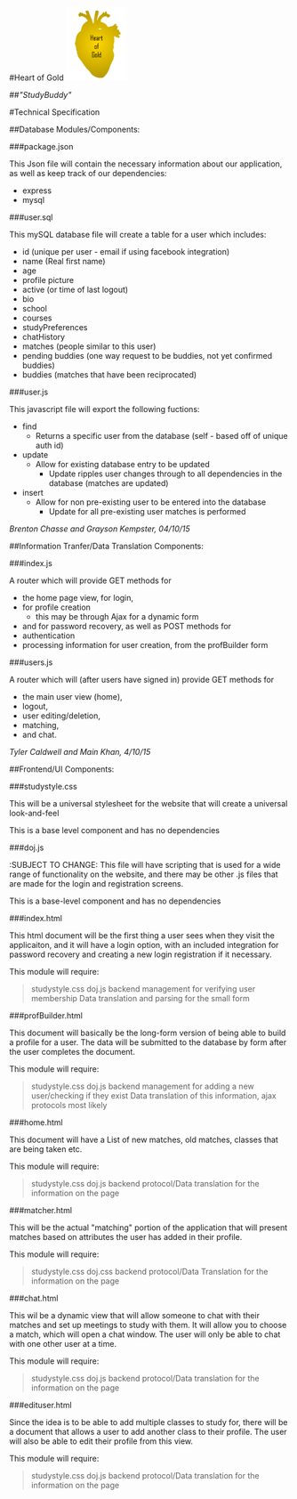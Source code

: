 #Heart of Gold
<img src = "../Images/logo1.png" alt = "Heart of Gold" height = "132" width="110">

##<i>"StudyBuddy"</i>


#Technical Specification

##Database Modules/Components:
<!--
List out different components you will need - List out how you plan to implement them and what they will need to interact with to make the application function
-->
###package.json

This Json file will contain the necessary information about our application, as well as keep track of our dependencies:

* express
* mysql

###user.sql

This mySQL database file will create a table for a user which includes:

* id (unique per user - email if using facebook integration)
* name (Real first name)
* age
* profile picture
* active (or time of last logout)
* bio
* school
* courses
* studyPreferences
* chatHistory
* matches (people similar to this user)
* pending buddies (one way request to be buddies, not yet confirmed buddies)
* buddies (matches that have been reciprocated)

###user.js

This javascript file will export the following fuctions:

* find
	* Returns a specific user from the database (self - based off of unique auth id)
* update
	* Allow for existing database entry to be updated
		* Update ripples user changes through to all dependencies in the database (matches are updated)
* insert
	* Allow for non pre-existing user to be entered into the database
		* Update for all pre-existing user matches is performed

*Brenton Chasse and Grayson Kempster, 04/10/15*

##Information Tranfer/Data Translation Components:
<!--
List out different components you will need - List out how you plan to implement them and what they will need to interact with to make the application function
-->

###index.js

A router which will provide GET methods for
* the home page view, for login,
* for profile creation
	* this may be through Ajax for a dynamic form
* and for password recovery,
as well as POST methods for
* authentication
* processing information for user creation, from the profBuilder form

###users.js

A router which will (after users have signed in) provide GET methods for
* the main user view (home),
* logout,
* user editing/deletion,
* matching,
* and chat.

*Tyler Caldwell and Main Khan, 4/10/15*

##Frontend/UI Components:
<!--
List out different components you will need - List out how you plan to implement them and what they will need to interact with to make the application function
-->

###studystyle.css

This will be a universal stylesheet for the website that will create a universal look-and-feel

This is a base level component and has no dependencies

###doj.js

:SUBJECT TO CHANGE: This file will have scripting that is used for a wide range of functionality on the website, and there may be other .js files that are made for the login and registration screens.

This is a base-level component and has no dependencies

###index.html

This html document will be the first thing a user sees when they visit the applicaiton, and it will have a login option, with an included integration for password recovery and creating a new login registration if it necessary.

This module will require:
>studystyle.css
>doj.js
>backend management for verifying user membership
>Data translation and parsing for the small form

###profBuilder.html

This document will basically be the long-form version of being able to build a profile for a user. The data will be submitted to the database by form after the user completes the document.

This module will require:
>studystyle.css
>doj.js
>backend management for adding a new user/checking if they exist
>Data translation of this information, ajax protocols most likely

###home.html

This document will have a List of new matches, old matches, classes that are being taken etc.

This module will require:
>studystyle.css
>doj.js
>backend protocol/Data translation for the information on the page

###matcher.html

This will be the actual "matching" portion of the application that will present matches based on attributes the user has added in their profile.

This module will require:
>studystyle.css
>doj.css
>backend protocol/Data Translation for the information on the page

###chat.html

This wil be a dynamic view that will allow someone to chat with their matches and set up meetings to study with them. It will allow you to choose a match, which will open a chat window. The user will only be able to chat with one other user at a time.

This module will require:
>studystyle.css
>doj.js
>backend protocol/Data translation for the information on the page

###edituser.html

Since the idea is to be able to add multiple classes to study for, there will be a document that allows a user to add another class to their profile. The user will also be able to edit their profile from this view.

This module will require:
>studystyle.css
>doj.js
>backend protocol/Data translation for the information on the page


